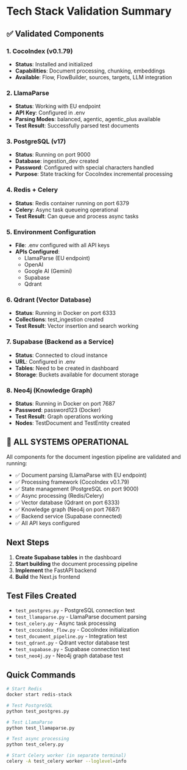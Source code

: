 # Tech Stack Validation Summary

## ✅ Validated Components

### 1. **CocoIndex** (v0.1.79)
- **Status**: Installed and initialized
- **Capabilities**: Document processing, chunking, embeddings
- **Available**: Flow, FlowBuilder, sources, targets, LLM integration

### 2. **LlamaParse**
- **Status**: Working with EU endpoint
- **API Key**: Configured in .env
- **Parsing Modes**: balanced, agentic, agentic_plus available
- **Test Result**: Successfully parsed test documents

### 3. **PostgreSQL** (v17)
- **Status**: Running on port 9000
- **Database**: ingestion_dev created
- **Password**: Configured with special characters handled
- **Purpose**: State tracking for CocoIndex incremental processing

### 4. **Redis + Celery**
- **Status**: Redis container running on port 6379
- **Celery**: Async task queueing operational
- **Test Result**: Can queue and process async tasks

### 5. **Environment Configuration**
- **File**: .env configured with all API keys
- **APIs Configured**:
  - LlamaParse (EU endpoint)
  - OpenAI
  - Google AI (Gemini)
  - Supabase
  - Qdrant

### 6. **Qdrant** (Vector Database)
- **Status**: Running in Docker on port 6333
- **Collections**: test_ingestion created
- **Test Result**: Vector insertion and search working

### 7. **Supabase** (Backend as a Service)
- **Status**: Connected to cloud instance
- **URL**: Configured in .env
- **Tables**: Need to be created in dashboard
- **Storage**: Buckets available for document storage

### 8. **Neo4j** (Knowledge Graph)
- **Status**: Running in Docker on port 7687
- **Password**: password123 (Docker) 
- **Test Result**: Graph operations working
- **Nodes**: TestDocument and TestEntity created

## 🚀 ALL SYSTEMS OPERATIONAL

All components for the document ingestion pipeline are validated and running:
- ✅ Document parsing (LlamaParse with EU endpoint)
- ✅ Processing framework (CocoIndex v0.1.79)
- ✅ State management (PostgreSQL on port 9000)
- ✅ Async processing (Redis/Celery)
- ✅ Vector database (Qdrant on port 6333)
- ✅ Knowledge graph (Neo4j on port 7687)
- ✅ Backend service (Supabase connected)
- ✅ All API keys configured

## Next Steps

1. **Create Supabase tables** in the dashboard
2. **Start building** the document processing pipeline
3. **Implement** the FastAPI backend
4. **Build** the Next.js frontend

## Test Files Created

- `test_postgres.py` - PostgreSQL connection test
- `test_llamaparse.py` - LlamaParse document parsing
- `test_celery.py` - Async task processing
- `test_cocoindex_flow.py` - CocoIndex initialization
- `test_document_pipeline.py` - Integration test
- `test_qdrant.py` - Qdrant vector database test
- `test_supabase.py` - Supabase connection test
- `test_neo4j.py` - Neo4j graph database test

## Quick Commands

```bash
# Start Redis
docker start redis-stack

# Test PostgreSQL
python test_postgres.py

# Test LlamaParse
python test_llamaparse.py

# Test async processing
python test_celery.py

# Start Celery worker (in separate terminal)
celery -A test_celery worker --loglevel=info
```